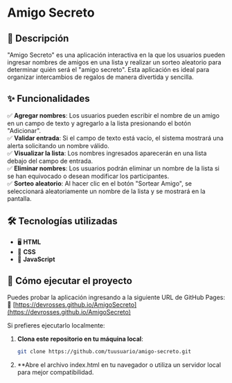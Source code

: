 # Amigo Secreto

## 📌 Descripción

"Amigo Secreto" es una aplicación interactiva en la que los usuarios pueden ingresar nombres de amigos en una lista y realizar un sorteo aleatorio para determinar quién será el "amigo secreto". Esta aplicación es ideal para organizar intercambios de regalos de manera divertida y sencilla.

## ✨ Funcionalidades

✅ **Agregar nombres**: Los usuarios pueden escribir el nombre de un amigo en un campo de texto y agregarlo a la lista presionando el botón "Adicionar".  
✅ **Validar entrada**: Si el campo de texto está vacío, el sistema mostrará una alerta solicitando un nombre válido.  
✅ **Visualizar la lista**: Los nombres ingresados aparecerán en una lista debajo del campo de entrada.  
✅ **Eliminar nombres**: Los usuarios podrán eliminar un nombre de la lista si se han equivocado o desean modificar los participantes.  
✅ **Sorteo aleatorio**: Al hacer clic en el botón "Sortear Amigo", se seleccionará aleatoriamente un nombre de la lista y se mostrará en la pantalla.  

## 🛠 Tecnologías utilizadas

- 🖥 **HTML**
- 🎨 **CSS**
- 🚀 **JavaScript**

## 🚀 Cómo ejecutar el proyecto

Puedes probar la aplicación ingresando a la siguiente URL de GitHub Pages:  
🔗 [https://devrosses.github.io/AmigoSecreto](https://devrosses.github.io/AmigoSecreto)

Si prefieres ejecutarlo localmente:

1. **Clona este repositorio en tu máquina local**:
   ```bash
   git clone https://github.com/tuusuario/amigo-secreto.git

2. **Abre el archivo index.html en tu navegador o utiliza un servidor local para mejor compatibilidad.


